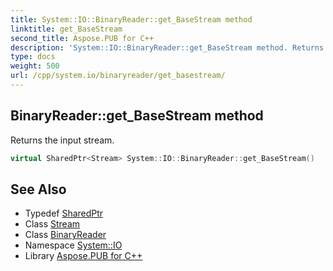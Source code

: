 ```yaml
---
title: System::IO::BinaryReader::get_BaseStream method
linktitle: get_BaseStream
second_title: Aspose.PUB for C++
description: 'System::IO::BinaryReader::get_BaseStream method. Returns the input stream in C++.'
type: docs
weight: 500
url: /cpp/system.io/binaryreader/get_basestream/
---
```

## BinaryReader::get_BaseStream method


Returns the input stream.

```cpp
virtual SharedPtr<Stream> System::IO::BinaryReader::get_BaseStream()
```

## See Also

* Typedef [SharedPtr](../../../system/sharedptr/)
* Class [Stream](../../stream/)
* Class [BinaryReader](../)
* Namespace [System::IO](../../)
* Library [Aspose.PUB for C++](../../../)
